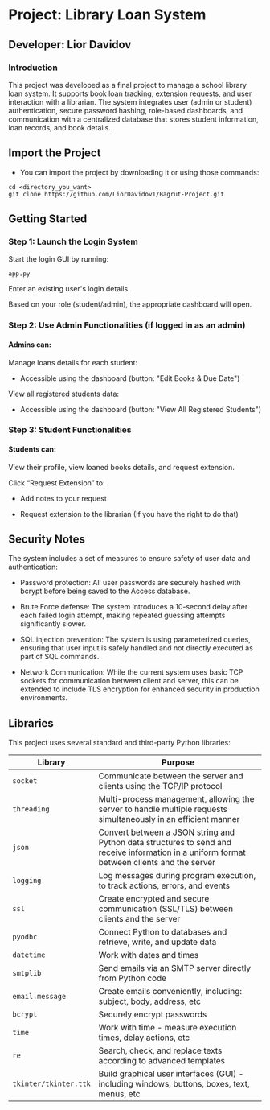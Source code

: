# Project: Library Loan System

## Developer: Lior Davidov

### Introduction

This project was developed as a final project to manage a school library loan system. It supports book loan tracking, extension requests, and user interaction with a librarian. The system integrates user (admin or student) authentication, secure password hashing, role-based dashboards, and communication with a centralized database that stores student information, loan records, and book details.

## Import the Project

- You can import the project by downloading it or using those commands:
```
cd <directory_you_want>
git clone https://github.com/LiorDavidov1/Bagrut-Project.git
```

## Getting Started

### Step 1: Launch the Login System

Start the login GUI by running:
```
app.py
```
Enter an existing user's login details.

Based on your role (student/admin), the appropriate dashboard will open.

### Step 2: Use Admin Functionalities (if logged in as an admin)

#### Admins can:

Manage loans details for each student:

- Accessible using the dashboard (button: "Edit Books & Due Date")

View all registered students data:

- Accessible using the dashboard (button: "View All Registered Students")

### Step 3: Student Functionalities

#### Students can:

View their profile, view loaned books details, and request extension.

Click “Request Extension” to:

- Add notes to your request

- Request extension to the librarian (If you have the right to do that)

## Security Notes

The system includes a set of measures to ensure safety of user data and authentication:

- Password protection: All user passwords are securely hashed with bcrypt before being saved to the Access database.

- Brute Force defense: The system introduces a 10-second delay after each failed login attempt, making repeated guessing attempts significantly slower.

- SQL injection prevention: The system is using parameterized queries, ensuring that user input is safely handled and not directly executed as part of SQL commands.

- Network Communication: While the current system uses basic TCP sockets for communication between client and server, this can be extended to include TLS encryption for enhanced security in production environments.

## Libraries

This project uses several standard and third-party Python libraries:

| Library                | Purpose                                                                                                                                         |
|------------------------|-------------------------------------------------------------------------------------------------------------------------------------------------|
| `socket`               | Communicate between the server and clients using the TCP/IP protocol                                                                            |
| `threading`            | Multi-process management, allowing the server to handle multiple requests simultaneously in an efficient manner                                 |
| `json`                 | Convert between a JSON string and Python data structures to send and receive information in a uniform format between clients and the server     |
| `logging`              | Log messages during program execution, to track actions, errors, and events                                                                     |
| `ssl`                  | Create encrypted and secure communication (SSL/TLS) between clients and the server                                                              |
| `pyodbc`               | Connect Python to databases and retrieve, write, and update data                                                                                |
| `datetime`             | Work with dates and times                                                                                                                       |
| `smtplib`              | Send emails via an SMTP server directly from Python code                                                                                        |
| `email.message`        | Create emails conveniently, including: subject, body, address, etc                                                                              |
| `bcrypt`               | Securely encrypt passwords                                                                                                                      |
| `time`                 | Work with time - measure execution times, delay actions, etc                                                                                    |
| `re`                   | Search, check, and replace texts according to advanced templates                                                                                |
| `tkinter/tkinter.ttk`  | Build graphical user interfaces (GUI) - including windows, buttons, boxes, text, menus, etc                                                     |
